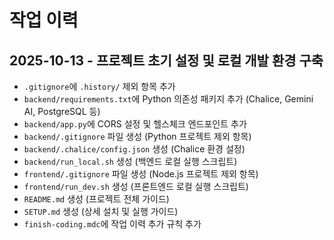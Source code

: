 # 작업 이력

## 2025-10-13 - 프로젝트 초기 설정 및 로컬 개발 환경 구축

- `.gitignore`에 `.history/` 제외 항목 추가
- `backend/requirements.txt`에 Python 의존성 패키지 추가 (Chalice, Gemini AI, PostgreSQL 등)
- `backend/app.py`에 CORS 설정 및 헬스체크 엔드포인트 추가
- `backend/.gitignore` 파일 생성 (Python 프로젝트 제외 항목)
- `backend/.chalice/config.json` 생성 (Chalice 환경 설정)
- `backend/run_local.sh` 생성 (백엔드 로컬 실행 스크립트)
- `frontend/.gitignore` 파일 생성 (Node.js 프로젝트 제외 항목)
- `frontend/run_dev.sh` 생성 (프론트엔드 로컬 실행 스크립트)
- `README.md` 생성 (프로젝트 전체 가이드)
- `SETUP.md` 생성 (상세 설치 및 실행 가이드)
- `finish-coding.mdc`에 작업 이력 추가 규칙 추가
